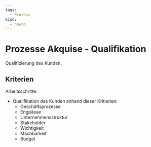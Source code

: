```yaml
---
tags:
  - Prozess
kind:
  - howto
---
```

# Prozesse Akquise - Qualifikation
Qualifizierung des Kunden.

## Kriterien

Arbeitsschritte:
* Qualifikation des Kunden anhand dieser Kritierien:
	* Geschäftsprozesse
	* Engpässe
	* Unternehmensstruktur
	* Stakeholder
	* Wichtigkeit
	* Machbarkeit
	* Budget